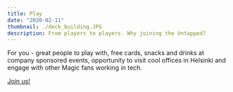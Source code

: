 ```yaml
---
title: Play
date: "2020-02-11"
thumbnail: ./deck_building.JPG
description: From players to players. Why joining the Untapped?
---
```


For you - great people to play with, free cards, snacks and drinks at company sponsored events, opportunity to visit cool offices in Helsinki and engage with other Magic fans working in tech. 

[Join us!](../about)


